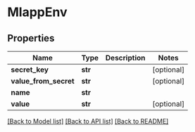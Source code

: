 # MlappEnv

## Properties
Name | Type | Description | Notes
------------ | ------------- | ------------- | -------------
**secret_key** | **str** |  | [optional] 
**value_from_secret** | **str** |  | [optional] 
**name** | **str** |  | 
**value** | **str** |  | [optional] 

[[Back to Model list]](../README.md#documentation-for-models) [[Back to API list]](../README.md#documentation-for-api-endpoints) [[Back to README]](../README.md)


